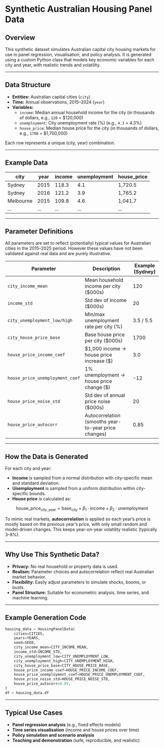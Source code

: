 # Synthetic Australian Housing Panel Data

## Overview

This synthetic dataset simulates Australian capital city housing markets for use in panel regression, visualisation, and policy analysis. It is generated using a custom Python class that models key economic variables for each city and year, with realistic trends and volatility.

---

## Data Structure

- **Entities:** Australian capital cities (`city`)
- **Time:** Annual observations, 2015–2024 (`year`)
- **Variables:**
  - `income`: Median annual household income for the city (in thousands of dollars, e.g., `120` = $120,000)
  - `unemployment`: City unemployment rate (%) (e.g., `4.3` = 4.3%)
  - `house_price`: Median house price for the city (in thousands of dollars, e.g., `1700` = $1,700,000)

Each row represents a unique (city, year) combination.

---

## Example Data

| city      | year | income | unemployment | house_price |
|-----------|------|--------|--------------|-------------|
| Sydney    | 2015 | 118.3  | 4.1          | 1,720.5     |
| Sydney    | 2016 | 121.2  | 3.9          | 1,765.2     |
| Melbourne | 2015 | 109.8  | 4.6          | 1,041.7     |
| ...       | ...  | ...    | ...          | ...         |

---

## Parameter Definitions

All parameters are set to reflect (potentially) typical values for Australian cities in the 2015–2025 period.
However these values have not been validated against real data and are purely illustrative.

| Parameter                       | Description                                           | Example (Sydney) |
|----------------------------------|-------------------------------------------------------|------------------|
| `city_income_mean`               | Mean household income per city ($000s)                | 120              |
| `income_std`                     | Std dev of income ($000s)                             | 20               |
| `city_unemployment_low/high`     | Min/max unemployment rate per city (%)                | 3.5 / 5.5        |
| `city_house_price_base`          | Base house price per city ($000s)                     | 1700             |
| `house_price_income_coef`        | \$1,000 income → house price increase (\$)              | 3.0              |
| `house_price_unemployment_coef`  | 1% unemployment → house price change (\$)              | -12              |
| `house_price_noise_std`          | Std dev of annual price noise (\$000s)                 | 20               |
| `house_price_autocorr`           | Autocorrelation (smooths year-to-year price changes)  | 0.85             |

---

## How the Data is Generated

For each city and year:
- **Income** is sampled from a normal distribution with city-specific mean and standard deviation.
- **Unemployment** is sampled from a uniform distribution within city-specific bounds.
- **House price** is calculated as:

$$
\text{house\_price}_{city, year} = \text{base}_{city} + \beta_1 \cdot \text{income} + \beta_2 \cdot \text{unemployment}
$$

To mimic real markets, **autocorrelation** is applied so each year’s price is mostly based on the previous year’s price, with only small random and model-driven changes. This keeps year-on-year volatility realistic (typically 3–8%).

---

## Why Use This Synthetic Data?

- **Privacy:** No real household or property data is used.
- **Realism:** Parameter choices and autocorrelation reflect real Australian market behavior.
- **Flexibility:** Easily adjust parameters to simulate shocks, booms, or busts.
- **Panel Structure:** Suitable for econometric analysis, time series, and machine learning.

---

## Example Generation Code

```python
housing_data = HousingPanelData(
    cities=CITIES,
    years=YEARS,
    seed=SEED,
    city_income_mean=CITY_INCOME_MEAN,
    income_std=INCOME_STD,
    city_unemployment_low=CITY_UNEMPLOYMENT_LOW,
    city_unemployment_high=CITY_UNEMPLOYMENT_HIGH,
    city_house_price_base=CITY_HOUSE_PRICE_BASE,
    house_price_income_coef=HOUSE_PRICE_INCOME_COEF,
    house_price_unemployment_coef=HOUSE_PRICE_UNEMPLOYMENT_COEF,
    house_price_noise_std=HOUSE_PRICE_NOISE_STD,
    house_price_autocorr=0.85,
)
df = housing_data.df
```

---

## Typical Use Cases

- **Panel regression analysis** (e.g., fixed effects models)
- **Time series visualisation** (income and house prices over time)
- **Policy simulation and scenario analysis**
- **Teaching and demonstration** (safe, reproducible, and realistic)
